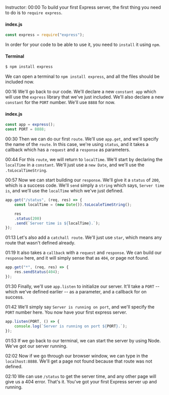 Instructor: 00:00 To build your first Express server, the first thing you need to do is to `require express`. 

#### index.js
```javascript
const express = require("express");
```

In order for your code to be able to use it, you need to `install` it using `npm`. 

#### Terminal
```bash
$ npm install express
```

We can open a terminal to `npm install express`, and all the files should be included now.


00:16 We'll go back to our code. We'll declare a new `constant app` which will use the `express` library that we've just included. We'll also declare a new `constant` for the `PORT` number. We'll use `8888` for now.

#### index.js
```javascript
const app = express();
const PORT = 8888;
```

00:30 Then we can do our first `route`. We'll use `app.get`, and we'll specify the name of the `route`. In this case, we're using `status`, and it takes a callback which has a `request` and a `response` as parameters.

00:44 For this `route`, we will return to `localTime`. We'll start by declaring the `localTime` in a `constant`. We'll just use a `new Date`, and we'll use the `.toLocalTimeString`.

00:57 Now we can start building our `response`. We'll give it a `status` of `200`, which is a success code. We'll `send` simply a `string` which says, `Server time is`, and we'll use the `localTime` which we've just defined.

```javascript
app.get("/status", (req, res) => {
    const localTime = (new Date()).toLocaleTimeString();

    res
    .status(200)
    .send(`Server time is ${localTime}.`);
});
```

01:13 Let's also add a `catchall route`. We'll just use `star`, which means any route that wasn't defined already.

01:19 It also takes a `callback` with a `request` and `response`. We can build our `response` here, and it will simply sense that as `404`, or page not found.

```javascript
app.get("*", (req, res) => {
    res.sendStatus(404);
});
```

01:30 Finally, we'll use `app.listen` to initialize our server. It'll take a `PORT` -- which we've defined earlier -- as a parameter, and a callback for on success.

01:42 We'll simply say `Server is running on port`, and we'll specify the `PORT` number here. You now have your first express server.

```javascript
app.listen(PORT, () => {
    console.log(`Server is running on port ${PORT}.`);
});
```

01:53 If we go back to our terminal, we can start the server by using Node. We've got our server running.

02:02 Now if we go through our browser window, we can type in the `localhost:8888`. We'll get a page not found because that route was not defined.

02:10 We can use `/status` to get the server time, and any other page will give us a 404 error. That's it. You've got your first Express server up and running.